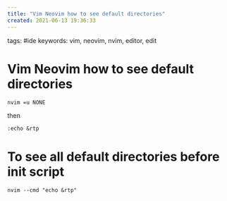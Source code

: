 ```yaml
---
title: "Vim Neovim how to see default directories"
created: 2021-06-13 19:36:33
---
```


tags: #ide
keywords: vim, neovim, nvim, editor, edit

# Vim Neovim how to see default directories

`nvim =u NONE`

then

`:echo &rtp`

# To see all default directories before init script

`nvim --cmd "echo &rtp"`
